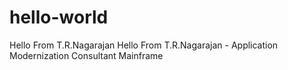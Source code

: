 # hello-world
Hello From T.R.Nagarajan
Hello From T.R.Nagarajan - Application Modernization Consultant Mainframe
